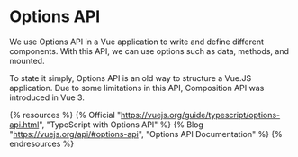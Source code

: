# Options API

We use Options API in a Vue application to write and define different components. With this API, we can use options such as data, methods, and mounted.

To state it simply, Options API is an old way to structure a Vue.JS application. Due to some limitations in this API, Composition API was introduced in Vue 3.

{% resources %}
  {% Official "https://vuejs.org/guide/typescript/options-api.html", "TypeScript with Options API" %}
  {% Blog "https://vuejs.org/api/#options-api", "Options API Documentation" %}
{% endresources %}

